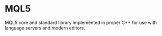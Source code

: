 # MQL5

MQL5 core and standard library implemented in proper C++ for use with language servers and modern editors.
